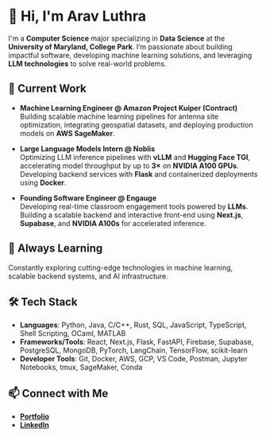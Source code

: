 # 👋 Hi, I'm Arav Luthra

I'm a **Computer Science** major specializing in **Data Science** at the **University of Maryland, College Park**. I’m passionate about building impactful software, developing machine learning solutions, and leveraging **LLM technologies** to solve real-world problems.

## 🚀 Current Work

- **Machine Learning Engineer @ Amazon Project Kuiper (Contract)**  
  Building scalable machine learning pipelines for antenna site optimization, integrating geospatial datasets, and deploying production models on **AWS SageMaker**.
  
- **Large Language Models Intern @ Noblis**  
  Optimizing LLM inference pipelines with **vLLM** and **Hugging Face TGI**, accelerating model throughput by up to **3×** on **NVIDIA A100 GPUs**. Developing backend services with **Flask** and containerized deployments using **Docker**.

- **Founding Software Engineer @ Engauge**  
  Developing real-time classroom engagement tools powered by **LLMs**. Building a scalable backend and interactive front-end using **Next.js**, **Supabase**, and **NVIDIA A100s** for accelerated inference.

## 🌱 Always Learning
Constantly exploring cutting-edge technologies in machine learning, scalable backend systems, and AI infrastructure.

## 🛠️ Tech Stack
- **Languages**: Python, Java, C/C++, Rust, SQL, JavaScript, TypeScript, Shell Scripting, OCaml, MATLAB
- **Frameworks/Tools**: React, Next.js, Flask, FastAPI, Firebase, Supabase, PostgreSQL, MongoDB, PyTorch, LangChain, TensorFlow, scikit-learn
- **Developer Tools**: Git, Docker, AWS, GCP, VS Code, Postman, Jupyter Notebooks, tmux, SageMaker, Conda

## 📫 Connect with Me
- <a href="https://aluthra23.github.io/personal-website/" target="_blank" rel="noopener">**Portfolio**</a>
- <a href="https://www.linkedin.com/in/arav-luthra" target="_blank" rel="noopener">**LinkedIn**</a>

